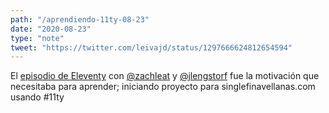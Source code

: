 ```yaml
---
path: "/aprendiendo-11ty-08-23"
date: "2020-08-23"
type: "note"
tweet: "https://twitter.com/leivajd/status/1297666624812654594"
---
```


El [episodio de Eleventy](https://www.youtube.com/watch?v=j8mJrhhdHWc) con [@zachleat](https://twitter.com/zachleat) y [@jlengstorf](https://twitter.com/jlengstorf) fue la motivaci&oacute;n que necesitaba para aprender; iniciando proyecto para singlefinavellanas.com usando #11ty